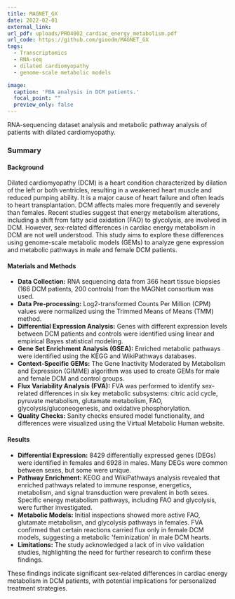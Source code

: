 ```yaml
---
title: MAGNET_GX
date: 2022-02-01
external_link: 
url_pdf: uploads/PRO4002_cardiac_energy_metabolism.pdf
url_code: https://github.com/gioodm/MAGNET_GX
tags:
  - Transcriptomics
  - RNA-seq
  - dilated cardiomyopathy
  - genome-scale metabolic models

image:
  caption: 'FBA analysis in DCM patients.'
  focal_point: ""
  preview_only: false
---
```


RNA-sequencing dataset analysis and metabolic pathway analysis of patients with dilated cardiomyopathy.

### Summary
  
#### **Background**
  Dilated cardiomyopathy (DCM) is a heart condition characterized by dilation of the left or both ventricles, resulting in a weakened heart muscle and reduced pumping ability. It is a major cause of heart failure and often leads to heart transplantation. DCM affects males more frequently and severely than females. Recent studies suggest that energy metabolism alterations, including a shift from fatty acid oxidation (FAO) to glycolysis, are involved in DCM. However, sex-related differences in cardiac energy metabolism in DCM are not well understood. This study aims to explore these differences using genome-scale metabolic models (GEMs) to analyze gene expression and metabolic pathways in male and female DCM patients.

#### **Materials and Methods**
  - **Data Collection:** RNA sequencing data from 366 heart tissue biopsies (166 DCM patients, 200 controls) from the MAGNet consortium was used.
  - **Data Pre-processing:** Log2-transformed Counts Per Million (CPM) values were normalized using the Trimmed Means of Means (TMM) method.
  - **Differential Expression Analysis:** Genes with different expression levels between DCM patients and controls were identified using linear and empirical Bayes statistical modeling.
  - **Gene Set Enrichment Analysis (GSEA):** Enriched metabolic pathways were identified using the KEGG and WikiPathways databases.
  - **Context-Specific GEMs:** The Gene Inactivity Moderated by Metabolism and Expression (GIMME) algorithm was used to create GEMs for male and female DCM and control groups.
  - **Flux Variability Analysis (FVA):** FVA was performed to identify sex-related differences in six key metabolic subsystems: citric acid cycle, pyruvate metabolism, glutamate metabolism, FAO, glycolysis/gluconeogenesis, and oxidative phosphorylation.
  - **Quality Checks:** Sanity checks ensured model functionality, and differences were visualized using the Virtual Metabolic Human website.

#### **Results**
  - **Differential Expression:** 8429 differentially expressed genes (DEGs) were identified in females and 6928 in males. Many DEGs were common between sexes, but some were unique.
  - **Pathway Enrichment:** KEGG and WikiPathways analysis revealed that enriched pathways related to immune response, energetics, metabolism, and signal transduction were prevalent in both sexes. Specific energy metabolism pathways, including FAO and glycolysis, were further investigated.
  - **Metabolic Models:** Initial inspections showed more active FAO, glutamate metabolism, and glycolysis pathways in females. FVA confirmed that certain reactions carried flux only in female DCM models, suggesting a metabolic 'feminization' in male DCM hearts.
  - **Limitations:** The study acknowledged a lack of in vivo validation studies, highlighting the need for further research to confirm these findings.

  These findings indicate significant sex-related differences in cardiac energy metabolism in DCM patients, with potential implications for personalized treatment strategies.

